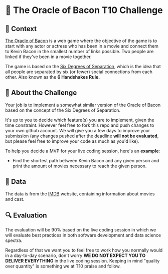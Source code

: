 # 🥓 The Oracle of Bacon T10 Challenge

## 💭 <b>Context</b>
[The Oracle of Bacon](https://oracleofbacon.org/help.php) is a web game where the objective of the game is to start with any actor or actress who has been in a movie and connect them to Kevin Bacon in the smallest number of links possible. Two people are linked if they've been in a movie together.

The game is based on the [Six Degrees of Separation](https://en.wikipedia.org/wiki/Six_degrees_of_separation), which is the idea that all people are separated by six (or fewer) social connections from each other. Also known as the **6 Handshakes Rule.**

## 🤔 <b>About the Challenge</b>
Your job is to implement a somewhat similar version of the Oracle of Bacon based on the concept of the Six Degrees of Separation.

It's up to you to decide which feature(s) you are to implement, given the time constraint. However feel free to fork this repo and push changes to your own github account. We will give you a few days to improve your submission (any changes pushed after the deadline **will not be evaluated**, but please feel free to improve your code as much as you'd like).

To help you decide a MVP for your live coding session, here's an **example**:
- Find the shortest path between Kevin Bacon and any given person and print the amount of movies necessary to reach the given person.

## 📁 <b>Data</b>
The data is from the [IMDB](https://imdb-api.com/) website, containing information about movies and cast.

## 🔍 <b>Evaluation</b>
The evaluation will be 90% based on the live coding session in which we will evaluate best practices in both software development and data science spectra.

Regardless of that we want you to feel free to work how you normally would in a day-to-day scenario, don't worry **WE DO NOT EXPECT YOU TO DELIVER EVERYTHING** in the live coding session. Keeping in mind "quality over quantity" is something we at T10 praise and follow.

